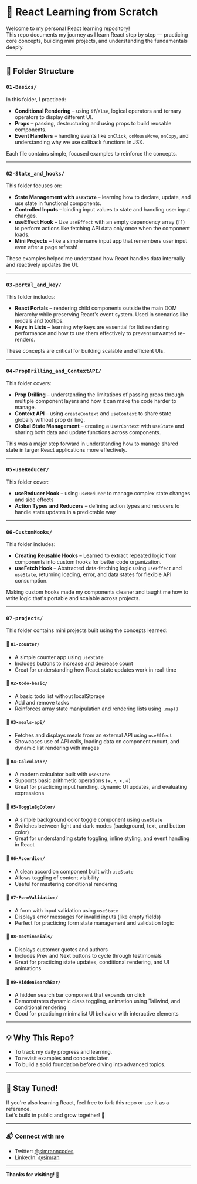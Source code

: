 # 🚀 React Learning from Scratch

Welcome to my personal React learning repository!  
This repo documents my journey as I learn React step by step — practicing core concepts, building mini projects, and understanding the fundamentals deeply.

---

## 📁 Folder Structure

### `01-Basics/`
In this folder, I practiced:

-  **Conditional Rendering** – using `if`/`else`, logical operators and ternary operators to display different UI.
-  **Props** – passing, destructuring and using props to build reusable components.
-  **Event Handlers** – handling events like `onClick`, `onMouseMove`, `onCopy`, and understanding why we use callback functions in JSX.

Each file contains simple, focused examples to reinforce the concepts.

---

### `02-State_and_hooks/`
This folder focuses on:

-  **State Management with `useState`** – learning how to declare, update, and use state in functional components.
-  **Controlled Inputs** – binding input values to state and handling user input changes.
-  **useEffect Hook** – Use `useEffect` with an empty dependency array (`[]`) to perform actions like fetching API data only once when the component loads.
-  **Mini Projects** – like a simple name input app that remembers user input even after a page refresh!

These examples helped me understand how React handles data internally and reactively updates the UI.

---

### `03-portal_and_key/`
This folder includes:

- **React Portals** – rendering child components outside the main DOM hierarchy while preserving React's event system. Used in scenarios like modals and tooltips.
- **Keys in Lists** – learning why keys are essential for list rendering performance and how to use them effectively to prevent unwanted re-renders.

These concepts are critical for building scalable and efficient UIs.


---

### `04-PropDrilling_and_ContextAPI/`
This folder covers:

- **Prop Drilling** – understanding the limitations of passing props through multiple component layers and how it can make the code harder to manage.
- **Context API** – using `createContext` and `useContext` to share state globally without prop drilling.
- **Global State Management** – creating a `UserContext` with `useState` and sharing both data and update functions across components.

This was a major step forward in understanding how to manage shared state in larger React applications more effectively.

---

### `05-useReducer/`
This folder cover:

- **useReducer Hook** – using `useReducer` to manage complex state changes and side effects
- **Action Types and Reducers** – defining action types and reducers to handle state updates in
a predictable way

---

### `06-CustomHooks/`
This folder includes:

- **Creating Reusable Hooks** – Learned to extract repeated logic from components into custom hooks for better code organization.
- **useFetch Hook** – Abstracted data-fetching logic using `useEffect` and `useState`, returning loading, error, and data states for flexible API consumption.

Making custom hooks made my components cleaner and taught me how to write logic that's portable and scalable across projects.

---

### `07-projects/`
This folder contains mini projects built using the concepts learned:

#### 📌 `01-counter/`
- A simple counter app using `useState`
- Includes buttons to increase and decrease count
- Great for understanding how React state updates work in real-time

#### 📌 `02-todo-basic/`
- A basic todo list without localStorage
- Add and remove tasks
- Reinforces array state manipulation and rendering lists using `.map()`

#### 📌 `03-meals-api/`
- Fetches and displays meals from an external API using `useEffect`
- Showcases use of API calls, loading data on component mount, and dynamic list rendering with images

#### 📌 `04-Calculator/`
- A modern calculator built with `useState`
- Supports basic arithmetic operations (+, -, ×, ÷)
- Great for practicing input handling, dynamic UI updates, and evaluating expressions

#### 📌 `05-ToggleBgColor/`
- A simple background color toggle component using `useState`
- Switches between light and dark modes (background, text, and button color)
- Great for understanding state toggling, inline styling, and event handling in React

#### 📌 `06-Accordion/`
- A clean accordion component built with `useState`
- Allows toggling of content visibility
- Useful for mastering conditional rendering 

#### 📌 `07-FormValidation/`
- A form with input validation using `useState`
- Displays error messages for invalid inputs (like empty fields)
- Perfect for practicing form state management and validation logic

#### 📌 `08-Testimonials/`
- Displays customer quotes and authors
- Includes Prev and Next buttons to cycle through testimonials
- Great for practicing state updates, conditional rendering, and UI animations

#### 📌 `09-HiddenSearchBar/`
- A hidden search bar component that expands on click
- Demonstrates dynamic class toggling, animation using Tailwind, and conditional rendering
- Good for practicing minimalist UI behavior with interactive elements
---

## 💡 Why This Repo?

- To track my daily progress and learning.
- To revisit examples and concepts later.
- To build a solid foundation before diving into advanced topics.

---


## 📌 Stay Tuned!

If you're also learning React, feel free to fork this repo or use it as a reference.  
Let’s build in public and grow together! 🚀

---

### 📬 Connect with me

- Twitter: [@simranncodes](https://x.com/simranncodes)
- LinkedIn: [@simran](https://www.linkedin.com/in/simran-ba0595315/)

---

**Thanks for visiting! 🙌**
